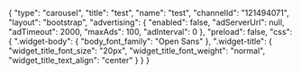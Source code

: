 {
    "type": "carousel",
    "title": "test",
    "name": "test",
    "channelId": "121494071",
    "layout": "bootstrap",
    "advertising": {
        "enabled": false,
        "adServerUrl": null,
        "adTimeout": 2000,
        "maxAds": 100,
        "adInterval": 0
    },
    "preload": false,
    "css": {
        ".widget-body": {
            "body_font_family": "Open Sans"
        },
        ".widget-title": {
            "widget_title_font_size": "20px",
            "widget_title_font_weight": "normal",
            "widget_title_text_align": "center"
        }
    }
}